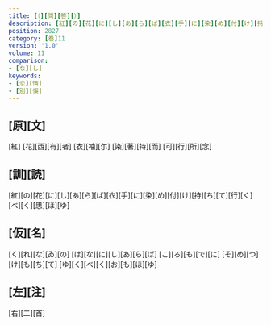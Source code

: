 ```yaml
---
title: [（][問][答][）]
description: [紅][の][花][に][し][あ][ら][ば][衣][手][に][染][め][付][け][持][ち][て][行][く][べ][く][思][ほ][ゆ]
position: 2827
category: [巻]11
version: '1.0'
volume: 11
comparison:
- [な][し]
keywords:
- [恋][情]
- [別][悞]
---
```


## [原][文]

[紅] [花][西][有][者] [衣][袖][尓] [染][著][持][而] [可][行][所][念]

## [訓][読]

[紅][の][花][に][し][あ][ら][ば][衣][手][に][染][め][付][け][持][ち][て][行][く][べ][く][思][ほ][ゆ]

## [仮][名]

[く][れ][な][ゐ][の] [は][な][に][し][あ][ら][ば] [こ][ろ][も][で][に] [そ][め][つ][け][も][ち][て] [ゆ][く][べ][く][お][も][ほ][ゆ]

## [左][注]

[右][二][首]
